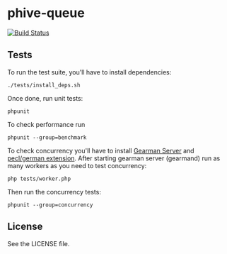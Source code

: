 phive-queue
===========

[![Build Status](https://secure.travis-ci.org/rybakit/phive-queue.png?branch=master)](http://travis-ci.org/rybakit/phive-queue)


## Tests

To run the test suite, you'll have to install dependencies:

    ./tests/install_deps.sh

Once done, run unit tests:

    phpunit

To check performance run

    phpunit --group=benchmark

To check concurrency you'll have to install [Gearman Server](http://gearman.org) and [pecl/german extension](http://pecl.php.net/package/gearman).
After starting gearman server (gearmand) run as many workers as you need to test concurrency:

    php tests/worker.php

Then run the concurrency tests:

    phpunit --group=concurrency


## License

See the LICENSE file.
